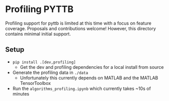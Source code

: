 # Profiling PYTTB
Profiling support for pyttb is limited at this time with a focus on feature coverage.
Proposals and contributions welcome!
However, this directory contains minimal initial support.

## Setup
* `pip install .[dev,profiling]`
    * Get the dev and profiling dependencies for a local install from source
* Generate the profiling data in `./data`
    * Unfortunately this currently depends on MATLAB and the MATLAB TensorToolbox
* Run the `algorithms_profiling.ipynb` which currently takes ~10s of minutes
